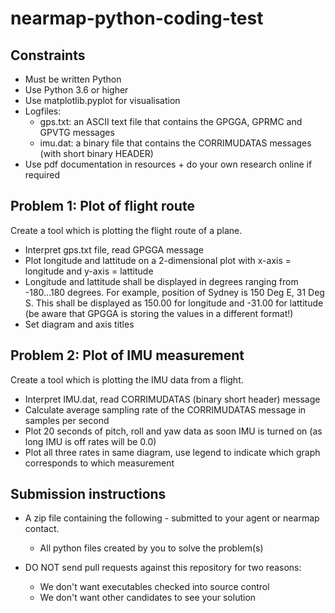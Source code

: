 # nearmap-python-coding-test

## Constraints

* Must be written Python
* Use Python 3.6 or higher
* Use matplotlib.pyplot for visualisation
* Logfiles:
    * gps.txt: an ASCII text file that contains the GPGGA, GPRMC and GPVTG messages
    * imu.dat: a binary file that contains the CORRIMUDATAS messages (with short binary HEADER)
* Use pdf documentation in resources + do your own research online if required

## Problem 1: Plot of flight route

Create a tool which is plotting the flight route of a plane.
* Interpret gps.txt file, read GPGGA message
* Plot longitude and lattitude on a 2-dimensional plot with x-axis = longitude and y-axis = lattitude
* Longitude and lattitude shall be displayed in degrees ranging from -180...180 degrees. For example, position of Sydney is 150 Deg E, 31 Deg S. This shall be displayed as 150.00 for longitude and -31.00 for lattitude (be aware that GPGGA is storing the values in a different format!)
* Set diagram and axis titles

## Problem 2: Plot of IMU measurement

Create a tool which is plotting the IMU data from a flight.
* Interpret IMU.dat, read CORRIMUDATAS (binary short header) message
* Calculate average sampling rate of the CORRIMUDATAS message in samples per second
* Plot 20 seconds of pitch, roll and yaw data as soon IMU is turned on (as long IMU is off rates will be 0.0)
* Plot all three rates in same diagram, use legend to indicate which graph corresponds to which measurement

## Submission instructions

* A zip file containing the following - submitted to your agent or nearmap contact.
  * All python files created by you to solve the problem(s)

* DO NOT send pull requests against this repository for two reasons:
  * We don't want executables checked into source control
  * We don't want other candidates to see your solution
